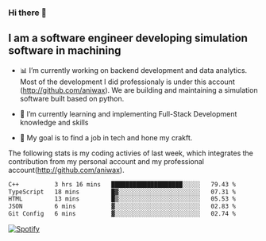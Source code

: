 ### Hi there 👋

## I am a software engineer developing simulation software in machining
- :bar_chart: I’m currently working on backend development and data analytics.
Most of the development I did professionaly is under this account (http://github.com/aniwax). We are building and maintaining a simulation software built based on python. 

- 🌱 I’m currently learning and implementing Full-Stack Development knowledge and skills
- :dart: My goal is to find a job in tech and hone my crakft.


<!--- [![shizzy's github stats](https://github-readme-stats.vercel.app/api?username=shirzartenwer)](https://github.com/anuraghazra/github-readme-stats) --->


The following stats is my coding activies of last week, which integrates the contribution from my personal account and my professional account(http://github.com/aniwax). 


 <!--START_SECTION:waka-->

```txt
C++          3 hrs 16 mins   ████████████████████░░░░░   79.43 %
TypeScript   18 mins         █▓░░░░░░░░░░░░░░░░░░░░░░░   07.31 %
HTML         13 mins         █▒░░░░░░░░░░░░░░░░░░░░░░░   05.53 %
JSON         6 mins          ▓░░░░░░░░░░░░░░░░░░░░░░░░   02.83 %
Git Config   6 mins          ▓░░░░░░░░░░░░░░░░░░░░░░░░   02.74 %
```

<!--END_SECTION:waka-->
[![Spotify](https://spotify-on-github-git-master.shirzartenwer.vercel.app/api/spotify)](https://open.spotify.com/user/21j6s322bjrhxlx67pyzkc4ki)
